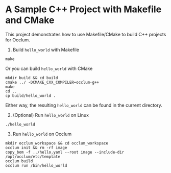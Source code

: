 # A Sample C++ Project with Makefile and CMake

This project demonstrates how to use Makefile/CMake to build C++ projects for Occlum.

1. Build `hello_world` with Makefile
```
make
```
Or you can build `hello_world` with CMake
```
mkdir build && cd build
cmake ../ -DCMAKE_CXX_COMPILER=occlum-g++
make
cd ..
cp build/hello_world .
```
Either way, the resulting `hello_world` can be found in the current directory.

2. (Optional) Run `hello_world` on Linux
```
./hello_world
```

3. Run `hello_world` on Occlum
```
mkdir occlum_workspace && cd occlum_workspace
occlum init && rm -rf image
copy_bom -f ../hello.yaml --root image --include-dir /opt/occlum/etc/template
occlum build
occlum run /bin/hello_world
```
